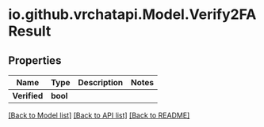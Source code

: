 
# io.github.vrchatapi.Model.Verify2FAResult

## Properties

Name | Type | Description | Notes
------------ | ------------- | ------------- | -------------
**Verified** | **bool** |  | 

[[Back to Model list]](../README.md#documentation-for-models)
[[Back to API list]](../README.md#documentation-for-api-endpoints)
[[Back to README]](../README.md)

